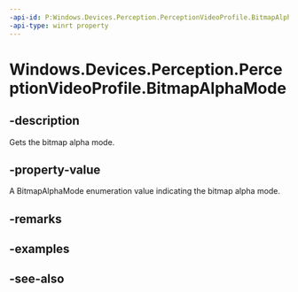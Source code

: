 ----api-id: P:Windows.Devices.Perception.PerceptionVideoProfile.BitmapAlphaMode
-api-type: winrt property
---<!-- Property syntaxpublic Windows.Graphics.Imaging.BitmapAlphaMode BitmapAlphaMode { get; }--># Windows.Devices.Perception.PerceptionVideoProfile.BitmapAlphaMode## -descriptionGets the bitmap alpha mode.## -property-valueA BitmapAlphaMode enumeration value indicating the bitmap alpha mode.## -remarks## -examples## -see-also